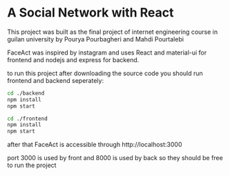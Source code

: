# A Social Network with React

This project was built as the final project of internet engineering course in guilan university by Pourya Pourbagheri and Mahdi Pourtalebi

FaceAct was inspired by instagram and uses React and material-ui for frontend and nodejs and express for backend.

to run this project after downloading the source code you should run frontend and backend seperately:

```bash
cd ./backend
npm install
npm start
```
```bash
cd ./frontend
npm install
npm start
```
after that FaceAct is accessible through http://localhost:3000

port 3000 is used by front and 8000 is used by back so they should be free to run the project
